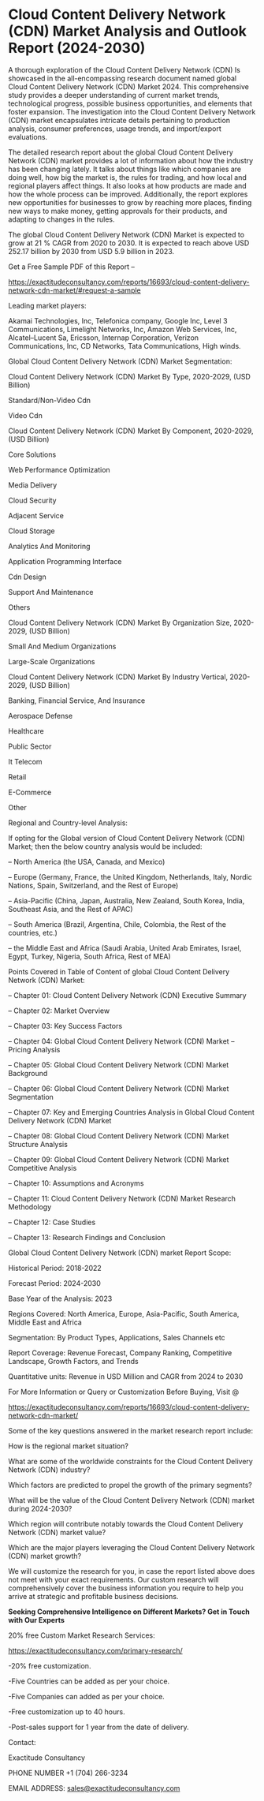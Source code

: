 # Cloud Content Delivery Network (CDN) Market Analysis and Outlook Report (2024-2030)

A thorough exploration of the Cloud Content Delivery Network (CDN) Is showcased  in the all-encompassing research document named global Cloud Content Delivery Network (CDN) Market 2024. This comprehensive study provides a deeper understanding of current market trends, technological progress, possible business opportunities, and elements that foster expansion. The investigation into the Cloud Content Delivery Network (CDN) market encapsulates intricate details pertaining to production analysis, consumer preferences, usage trends, and import/export evaluations.

The detailed research report about the global Cloud Content Delivery Network (CDN) market provides a lot of information about how the industry has been changing lately. It talks about things like which companies are doing well, how big the market is, the rules for trading, and how local and regional players affect things. It also looks at how products are made and how the whole process can be improved. Additionally, the report explores new opportunities for businesses to grow by reaching more places, finding new ways to make money, getting approvals for their products, and adapting to changes in the rules.

The global Cloud Content Delivery Network (CDN) Market is expected to grow at 21 % CAGR from 2020 to 2030. It is expected to reach above USD 252.17 billion by 2030 from USD 5.9 billion in 2023.

Get a Free Sample PDF of this Report –

https://exactitudeconsultancy.com/reports/16693/cloud-content-delivery-network-cdn-market/#request-a-sample

Leading market players:

Akamai Technologies, Inc, Telefonica company, Google Inc, Level 3 Communications, Limelight Networks, Inc, Amazon Web Services, Inc, Alcatel–Lucent Sa, Ericsson, Internap Corporation, Verizon Communications, Inc, CD Networks, Tata Communications, High winds.

Global Cloud Content Delivery Network (CDN) Market Segmentation:

Cloud Content Delivery Network (CDN) Market By Type, 2020-2029, (USD Billion)

Standard/Non-Video Cdn

Video Cdn

Cloud Content Delivery Network (CDN) Market By Component, 2020-2029, (USD Billion)

Core Solutions

Web Performance Optimization

Media Delivery

Cloud Security

Adjacent Service

Cloud Storage

Analytics And Monitoring

Application Programming Interface

Cdn Design

Support And Maintenance

Others

Cloud Content Delivery Network (CDN) Market By Organization Size, 2020-2029, (USD Billion)

Small And Medium Organizations

Large-Scale Organizations

Cloud Content Delivery Network (CDN) Market By Industry Vertical, 2020-2029, (USD Billion)

Banking, Financial Service, And Insurance

Aerospace Defense

Healthcare

Public Sector

It Telecom

Retail

E-Commerce

Other

Regional and Country-level Analysis:

If opting for the Global version of Cloud Content Delivery Network (CDN) Market; then the below country analysis would be included:

– North America (the USA, Canada, and Mexico)

– Europe (Germany, France, the United Kingdom, Netherlands, Italy, Nordic Nations, Spain, Switzerland, and the Rest of Europe)

– Asia-Pacific (China, Japan, Australia, New Zealand, South Korea, India, Southeast Asia, and the Rest of APAC)

– South America (Brazil, Argentina, Chile, Colombia, the Rest of the countries, etc.)

– the Middle East and Africa (Saudi Arabia, United Arab Emirates, Israel, Egypt, Turkey, Nigeria, South Africa, Rest of MEA)

Points Covered in Table of Content of global Cloud Content Delivery Network (CDN) Market:

– Chapter 01:  Cloud Content Delivery Network (CDN) Executive Summary

– Chapter 02: Market Overview

– Chapter 03: Key Success Factors

– Chapter 04: Global Cloud Content Delivery Network (CDN) Market – Pricing Analysis

– Chapter 05: Global Cloud Content Delivery Network (CDN) Market Background

– Chapter 06: Global Cloud Content Delivery Network (CDN) Market Segmentation

– Chapter 07: Key and Emerging Countries Analysis in Global Cloud Content Delivery Network (CDN) Market

– Chapter 08: Global Cloud Content Delivery Network (CDN) Market Structure Analysis

– Chapter 09: Global Cloud Content Delivery Network (CDN) Market Competitive Analysis

– Chapter 10: Assumptions and Acronyms

– Chapter 11: Cloud Content Delivery Network (CDN) Market Research Methodology

– Chapter 12: Case Studies

– Chapter 13: Research Findings and Conclusion

Global Cloud Content Delivery Network (CDN) market Report Scope:

Historical Period: 2018-2022

Forecast Period: 2024-2030

Base Year of the Analysis: 2023

Regions Covered: North America, Europe, Asia-Pacific, South America, Middle East and Africa

Segmentation: By Product Types, Applications, Sales Channels etc

Report Coverage: Revenue Forecast, Company Ranking, Competitive Landscape, Growth Factors, and Trends

Quantitative units: Revenue in USD Million and CAGR from 2024 to 2030

For More Information or Query or Customization Before Buying, Visit @

https://exactitudeconsultancy.com/reports/16693/cloud-content-delivery-network-cdn-market/

Some of the key questions answered in the market research report include:

How is the regional market situation?

What are some of the worldwide constraints for the Cloud Content Delivery Network (CDN) industry?

Which factors are predicted to propel the growth of the primary segments?

What will be the value of the Cloud Content Delivery Network (CDN) market during 2024-2030?

Which region will contribute notably towards the Cloud Content Delivery Network (CDN) market value?

Which are the major players leveraging the Cloud Content Delivery Network (CDN) market growth?

We will customize the research for you, in case the report listed above does not meet with your exact requirements. Our custom research will comprehensively cover the business information you require to help you arrive at strategic and profitable business decisions.

**Seeking Comprehensive Intelligence on Different Markets? Get in Touch with Our Experts**

20% free Custom Market Research Services:

https://exactitudeconsultancy.com/primary-research/

-20% free customization.

-Five Countries can be added as per your choice.

-Five Companies can added as per your choice.

-Free customization up to 40 hours.

-Post-sales support for 1 year from the date of delivery.

Contact:

Exactitude Consultancy

PHONE NUMBER +1 (704) 266-3234

EMAIL ADDRESS: sales@exactitudeconsultancy.com
